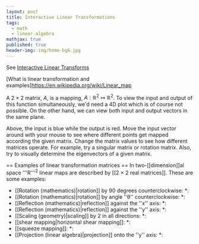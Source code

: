 ```yaml
---
layout: post
title: Interactive Linear Transformations
tags:
  - math
  - linear-algebra
mathjax: true
published: true
header-img: img/home-bg6.jpg
---
```


See [Interactive Linear Transforms](http://notmatthancock.github.io/software/interactive-linear-transforms/)


[What is linear transformation and examples]https://en.wikipedia.org/wiki/Linear_map


<!-- more -->



A $2 \times 2$ matrix, $A$, is a mapping, $A: \mathbb{R}^2 \mapsto \mathbb{R}^2$. To view the input and output of this function simultaneously, we'd need a 4D plot which is of course not possible. On the other hand, we can view both input and output vectors in the same plane.

Above, the input is blue while the output is red. Move the input vector around with your mouse to see where different points get mapped according the given matrix. Change the matrix values to see how different matrices operate. For example, try a singular matrix or rotation matrix. Also, try to visually determine the eigenvectors of a given matrix.


== Examples of linear transformation matrices ==
In two-[[dimension]]al space '''R'''<sup>2</sup> linear maps are described by [[2 × 2 real matrices]]. These are some examples:

* [[Rotation (mathematics)|rotation]] by 90 degrees counterclockwise:
*: <math>\mathbf{A}=\begin{pmatrix}0 & -1\\ 1 & 0\end{pmatrix}</math>
* [[Rotation (mathematics)|rotation]] by angle ''θ'' counterclockwise:
*: <math>\mathbf{A}=\begin{pmatrix}\cos\theta & -\sin\theta \\ \sin\theta & \cos\theta \end{pmatrix}</math>
* [[Reflection (mathematics)|reflection]] against the ''x'' axis:
*: <math>\mathbf{A}=\begin{pmatrix}1 & 0\\ 0 & -1\end{pmatrix}</math>
* [[Reflection (mathematics)|reflection]] against the ''y'' axis:
*: <math>\mathbf{A}=\begin{pmatrix}-1 & 0\\ 0 & 1\end{pmatrix}</math>
* [[Scaling (geometry)|scaling]] by 2 in all directions:
*: <math>\mathbf{A}=\begin{pmatrix}2 & 0\\ 0 & 2\end{pmatrix}</math>
* [[shear mapping|horizontal shear mapping]]:
*: <math>\mathbf{A}=\begin{pmatrix}1 & m\\ 0 & 1\end{pmatrix}</math>
* [[squeeze mapping]]:
*: <math>\mathbf{A}=\begin{pmatrix}k & 0\\ 0 & 1/k\end{pmatrix}</math>
* [[Projection (linear algebra)|projection]] onto the ''y'' axis:
*: <math>\mathbf{A}=\begin{pmatrix}0 & 0\\ 0 & 1\end{pmatrix}.</math>












